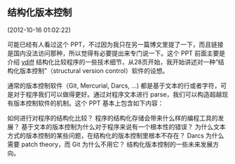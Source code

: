 结构化版本控制
------

(2012-10-16 01:02:22)

可能已经有人看过这个 PPT，不过因为我只在另一篇博文里提了一下，而且链接是国内没法访问那种，所以觉得有必要提出来专门说一下。这个 PPT 前面主要是介绍 [ydiff][ydiff] 结构化比较程序的一些技术细节，从28页开始，我开始讲述对一种“结构化版本控制”（structural version control）软件的设想。

[ydiff]: http://blog.sina.com.cn/s/blog_5d90e82f01014tvf.html

通常的版本控制软件（Git, Mercurial, Darcs, ...) 都是基于文本的行或者字符，可是对于程序我们可以做得更好。通过对程序文本进行 parse，我们可以构造超越现有版本控制软件的机制。这个 PPT 基本上包含如下内容：

如何进行对程序的结构化比较？
程序的结构化存储会带来什么样的编程工具的发展？
基于文本的版本控制为什么对于程序来说有一个根本性的错误？
为什么文本方式的版本控制的某些问题，在结构化的版本控制里根本不存在？
Darcs 为什么需要 patch theory，而 Git 为什么不用它？
结构化版本控制的一些未来发展方向。